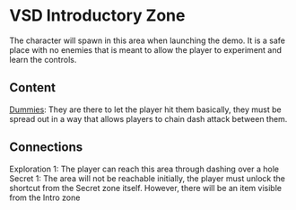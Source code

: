 # VSD Introductory Zone

The character will spawn in this area when launching the demo. It is a safe place with no enemies that is meant to allow the player to experiment and learn the controls.

## Content
[Dummies](../../game_design/level_design/enemies/dummy.md): They are there to let the player hit them basically, they must be spread out in a way that allows players to chain dash attack between them.

## Connections
Exploration 1: The player can reach this area through dashing over a hole
Secret 1: The area will not be reachable initially, the player must unlock the shortcut from the Secret zone itself. However, there will be an item visible from the Intro zone
